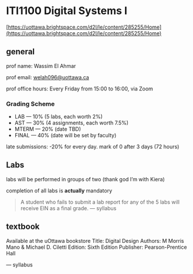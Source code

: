 # ITI1100 Digital Systems I

[https://uottawa.brightspace.com/d2l/le/content/285255/Home](https://uottawa.brightspace.com/d2l/le/content/285255/Home)

## general

prof name: Wassim El Ahmar

prof email: [welah096@uottawa.ca](mailto:welah096@uottawa.ca)

prof office hours: Every Friday from 15:00 to 16:00, via Zoom

### Grading Scheme

- LAB — 10% (5 labs, each worth 2%)
- AST — 30% (4 assignments, each worth 7.5%)
- MTERM — 20% (date TBD)
- FINAL — 40% (date will be set by faculty)

late submissions: -20% for every day. mark of 0 after 3 days (72 hours)

## Labs

labs will be performed in groups of two (thank god I’m with Kiera)

completion of all labs is **actually** mandatory

> A student who fails to submit a lab report for any of the 5 labs will receive EIN as a final grade. — syllabus
> 

## textbook

Available at the uOttawa bookstore
Title: Digital Design
Authors: M Morris Mano & Michael D. Ciletti
Edition: Sixth Edition
Publisher: Pearson-Prentice Hall

— syllabus